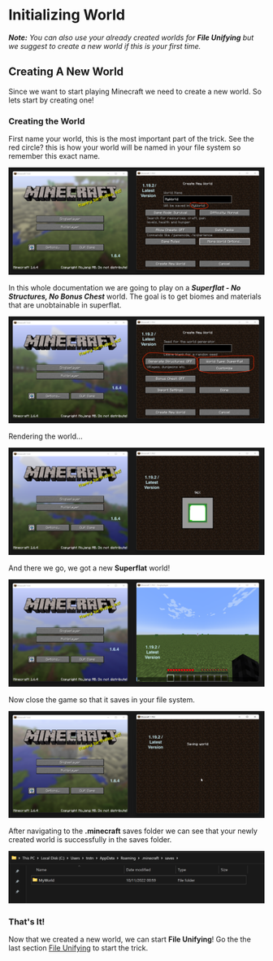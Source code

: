 # Initializing World

***Note:** You can also use your already created worlds for **File Unifying** but we suggest to create a new world if this is your first time.*

## Creating A New World

Since we want to start playing Minecraft we need to create a new world. So lets start by creating one!

### Creating the World

First name your world, this is the most important part of the trick. See the red circle? this is how your world will be named in your file system so remember this exact name.

![2022-11-10 00_27_37-Minecraft 1.19.2 marked](https://raw.githubusercontent.com/TRSTN4/FileUnifyingMinecraft/main/img/2022-11-10%2000_27_37-Minecraft%201.19.2%20marked.png?token=GHSAT0AAAAAABYTOIOHQHC5LWE5JGT5ALQWY3NMKCA)

In this whole documentation we are going to play on a ***Superflat - No Structures, No Bonus Chest*** world. The goal is to get biomes and materials that are unobtainable in superflat.

![2022-11-10 00_28_24-Minecraft 1.19.2](https://raw.githubusercontent.com/TRSTN4/FileUnifyingMinecraft/main/img/2022-11-10%2000_28_24-Minecraft%201.19.2.png?token=GHSAT0AAAAAABYTOIOHOOVIEU5LWSBRQHKQY3NMMUQ)

Rendering the world...

![2022-11-10 00_28_39-Minecraft 1.19.2](https://raw.githubusercontent.com/TRSTN4/FileUnifyingMinecraft/main/img/2022-11-10%2000_28_39-Minecraft%201.19.2.png?token=GHSAT0AAAAAABYTOIOG72XQ754ALTQFT6KSY3NMNCA)

And there we go, we got a new **Superflat** world!

![2022-11-10 00_28_54-Minecraft 1.19.2 - Singleplayer](https://raw.githubusercontent.com/TRSTN4/FileUnifyingMinecraft/main/img/2022-11-10%2000_28_54-Minecraft%201.19.2%20-%20Singleplayer.png?token=GHSAT0AAAAAABYTOIOGTIJX7IDGT26YFSBKY3NMN5A)

Now close the game so that it saves in your file system.

![2022-11-10 00_29_47-Minecraft 1.19.2](https://raw.githubusercontent.com/TRSTN4/FileUnifyingMinecraft/main/img/2022-11-10%2000_29_47-Minecraft%201.19.2.png?token=GHSAT0AAAAAABYTOIOG5KIIIDNC7WSWONHWY3NMOIA)

After navigating to the **.minecraft** saves folder we can see that your newly created world is successfully in the saves folder.

![2022-11-10 01_06_56-saves](https://raw.githubusercontent.com/TRSTN4/FileUnifyingMinecraft/main/img/2022-11-10%2001_06_56-saves.png?token=GHSAT0AAAAAABYTOIOH332GPIDO6CHG2ARSY3NMO6Q)

### That's It!

Now that we created a new world, we can start **File Unifying**! Go the the last section [File Unifying](FileUnifying.md) to start the trick.
